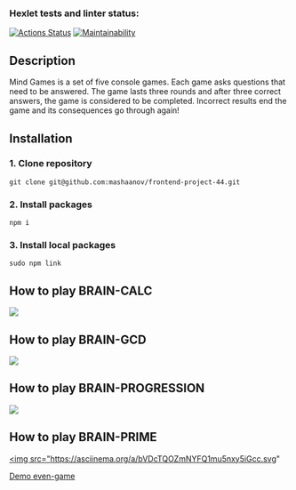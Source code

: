### Hexlet tests and linter status:
[![Actions Status](https://github.com/mashaanov/frontend-project-44/actions/workflows/hexlet-check.yml/badge.svg)](https://github.com/mashaanov/frontend-project-44/actions)
[![Maintainability](https://api.codeclimate.com/v1/badges/7c3185013b455d214509/maintainability)](https://codeclimate.com/github/mashaanov/frontend-project-44/maintainability)
## Description

Mind Games is a set of five console games. Each game asks questions that need to be answered. The game lasts three rounds and after three correct answers, the game is considered to be completed. Incorrect results end the game and its consequences go through again!

## Installation

### 1. Clone repository
    git clone git@github.com:mashaanov/frontend-project-44.git
### 2. Install packages
    npm i
### 3. Install local packages
    sudo npm link
    
## How to play BRAIN-CALC

<a href="https://asciinema.org/a/bIpqsfqBNTOFkJr3jrV9gZWnv" target="_blank"><img src="https://asciinema.org/a/bIpqsfqBNTOFkJr3jrV9gZWnv.svg" /></a>

## How to play BRAIN-GCD

<a href="https://asciinema.org/a/BsX4vJ8idLmVigRJWRJQ8PCE1" target="_blank"><img src="https://asciinema.org/a/BsX4vJ8idLmVigRJWRJQ8PCE1.svg" /></a>

## How to play BRAIN-PROGRESSION

<a href="https://asciinema.org/a/zmF6a4oaGKqK8pQAYAh2AIyhS" target="_blank"><img src="https://asciinema.org/a/zmF6a4oaGKqK8pQAYAh2AIyhS.svg" /></a>

## How to play BRAIN-PRIME

<a href="https://asciinema.org/a/bVDcTQOZmNYFQ1mu5nxy5iGcc" target="_blank"><img src="https://asciinema.org/a/bVDcTQOZmNYFQ1mu5nxy5iGcc.svg"

[Demo even-game](https://asciinema.org/a/RF5VLUeEmDD3DCrfCnalrXVeW)

